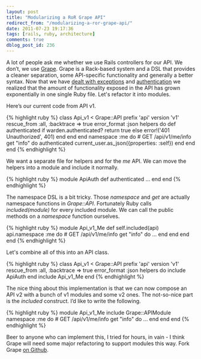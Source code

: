 ```yaml
---
layout: post
title: "Modularizing a RoR Grape API"
redirect_from: "/modularizing-a-ror-grape-api/"
date: 2011-07-23 19:17:36
tags: [rails, ruby, architecture]
comments: true
dblog_post_id: 236
---
```

A lot of people ask me whether we use Rails controllers for our API. We don’t, we use [Grape](https://github.com/intridea/grape). Grape is a Rack-based system and a DSL that provides a cleaner separation, some API-specific  functionality and generally a better syntax. Now that we have [dealt with exceptions](/grape-trapping-all-exceptions-within-the-api) and [authentication](/grape-api-authentication-w-devise) we realized that the amount of functionality exposed in the API has grown exponentially in one single Ruby file. Let's refactor it into modules.

Here’s our current code from API v1.

{% highlight ruby %}
class Api_v1 < Grape::API
    prefix 'api'
    version 'v1'
    rescue_from :all, :backtrace => true
    error_format :json
    helpers do
        def authenticated
            if warden.authenticated?
                return true
            else
                error!('401 Unauthorized', 401)
            end
        end
    end
    namespace :me do
        # GET /api/v1/me/info
        get "info" do
            authenticated
            current_user.as_json({properties: :self})
        end
    end
end
{% endhighlight %}

We want a separate file for helpers and for the _me_ API. We can move the helpers into a module and include it normally.

{% highlight ruby %}
module ApiAuth
  def authenticated
    ...
  end
end
{% endhighlight %}

The namespace DSL is a bit tricky. Those _namespace_ and _get_ are actually namespace functions in _Grape::API_. Fortunately Ruby calls _included(module)_ for every included module. We can call the public methods on a _namespace_ function ourselves.

{% highlight ruby %}
module Api_v1_Me
  def self.included(api)
    api.namespace :me do
      # GET /api/v1/me/info
      get "info" do
        ...
      end
    end
  end
end
{% endhighlight %}

Let's combine all of this into an API class.

{% highlight ruby %}
class Api_v1 < Grape::API
  prefix 'api'
  version 'v1'
  rescue_from :all, :backtrace => true
  error_format :json
  helpers do
    include ApiAuth
  end
  include Api_v1_Me
end
{% endhighlight %}

The nice thing about this implementation is that we can now compose an API v2 with a bunch of v1 modules and some v2 ones. The not-so-nice part is the _included_ construct. I’d like to write the following.

{% highlight ruby %}
module Api_v1_Me
    include Grape::APIModule
    namespace :me do
        # GET /api/v1/me/info
        get "info" do
        ...
        end
    end
end
{% endhighlight %}

Beer to anyone who can implement this, I tried for hours, in vain - I think Grape will need some major refactoring to support modules this way. Fork Grape [on Github](https://github.com/intridea/grape).
